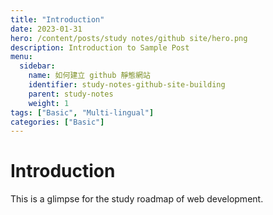 ```yaml
---
title: "Introduction"
date: 2023-01-31
hero: /content/posts/study notes/github site/hero.png
description: Introduction to Sample Post
menu:
  sidebar:
    name: 如何建立 github 靜態網站
    identifier: study-notes-github-site-building
    parent: study-notes
    weight: 1
tags: ["Basic", "Multi-lingual"]
categories: ["Basic"]
---
```


# Introduction 
This is a glimpse for the study roadmap of web development.



